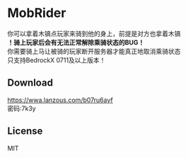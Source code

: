 # MobRider

你可以拿着木镐点玩家来骑到他的身上，前提是对方也拿着木镐  
**！骑上玩家后会有无法正常解除乘骑状态的BUG！**  
你需要骑上马让被骑的玩家断开服务器才能真正地取消乘骑状态  
只支持BedrockX 0711及以上版本！

## Download

https://wwa.lanzous.com/b07ru6ayf  
密码:7k3y

## License

MIT